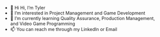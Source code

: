 - 👋 Hi Hi, I’m Tyler
- 👀 I’m interested in Project Management and Game Development
- 🌱 I’m currently learning Quality Assurance, Production Management, and Video Game Programming
- 📫 You can reach me through my LinkedIn or Email

<!---
TylerMooney/TylerMooney is a ✨ special ✨ repository because its `README.md` (this file) appears on your GitHub profile.
You can click the Preview link to take a look at your changes.
--->
